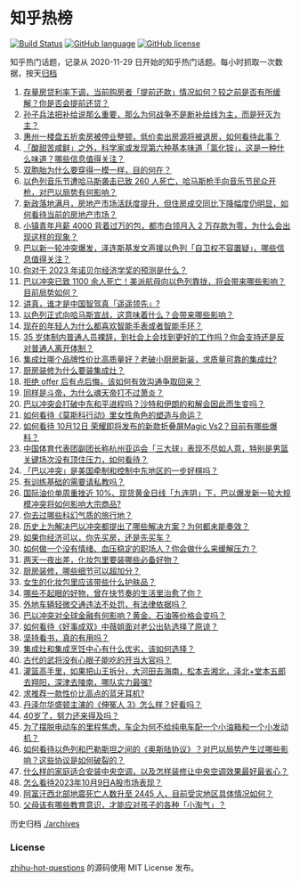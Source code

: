 # 知乎热榜
[![Build Status](https://github.com/ToWeLong/zhihu-hot-questions/workflows/CI/badge.svg)](https://github.com/ToWeLong/zhihu-hot-questions/actions)
[![GitHub language](https://img.shields.io/badge/language-golang-orange.svg)](https://golang.org/)
[![GitHub license](https://img.shields.io/github/license/ToWeLong/zhihu-hot-questions)](https://github.com/ToWeLong/zhihu-hot-questions/blob/main/LICENSE)

知乎热门话题，记录从 2020-11-29 日开始的知乎热门话题。每小时抓取一次数据，按天[归档](./archives)

<!-- BEGIN -->

1. [存量房贷利率下调，当前购房者「提前还款」情况如何？较之前是否有所缓解？你是否会提前还贷？](https://www.zhihu.com/question/625143527)
1. [孙子兵法把补给说那么重要，那么为何战争不是断补给线为主，而是歼灭为主？](https://www.zhihu.com/question/624529483)
1. [惠州一楼盘五折卖房被停业整顿，低价卖出房源将被退房，如何看待此事？](https://www.zhihu.com/question/625207091)
1. [「酸甜苦咸鲜」之外，科学家或发现第六种基本味道「氯化铵」，这是一种什么味道？哪些信息值得关注？](https://www.zhihu.com/question/625101433)
1. [双胞胎为什么要穿得一模一样，目的何在？](https://www.zhihu.com/question/622527987)
1. [以色列音乐节遭哈马斯袭击已致 260 人死亡，哈马斯枪手向音乐节民众开枪，对巴以局势有何影响？](https://www.zhihu.com/question/625251338)
1. [新政落地满月，房地产市场活跃度提升，但住房成交同比下降幅度仍明显，如何看待当前的房地产市场？](https://www.zhihu.com/question/625250238)
1. [小镇青年月薪 4000 背着过万的包，都市白领月入 2 万存款为零，为什么会出现这样的现象？](https://www.zhihu.com/question/625272107)
1. [巴以新一轮冲突爆发，泽连斯基发文声援以色列「自卫权不容置疑」，哪些信息值得关注？](https://www.zhihu.com/question/625101780)
1. [你对于 2023 年诺贝尔经济学奖的预测是什么？](https://www.zhihu.com/question/622056011)
1. [巴以冲突已致 1100 余人死亡！美派航母向以色列靠拢，将会带来哪些影响？目前局势如何？](https://www.zhihu.com/question/625255173)
1. [讲真，谁才是中国智驾真「遥遥领先」?](https://www.zhihu.com/question/625123835)
1. [以色列正式向哈马斯宣战，这意味着什么？会带来哪些影响？](https://www.zhihu.com/question/625185576)
1. [现在的年轻人为什么都喜欢智能手表或者智能手环？](https://www.zhihu.com/question/624357084)
1. [35 岁体制内普通人员裸辞，到社会上会找到更好的工作吗？你会支持还是反对普通人离开体制？](https://www.zhihu.com/question/625271394)
1. [集成灶哪个品牌性价比高质量好？老破小厨房新装，求质量可靠的集成灶?](https://www.zhihu.com/question/488228050)
1. [厨房装修为什么要装集成灶？](https://www.zhihu.com/question/412963527)
1. [拒绝 offer 后有点后悔，该如何有效沟通争取回来？](https://www.zhihu.com/question/622558864)
1. [同样是斗帝，为什么魂天帝打不过萧炎？](https://www.zhihu.com/question/267176512)
1. [巴以冲突会打破中东和平进程吗？沙特和伊朗的和解会因此而生变吗？](https://www.zhihu.com/question/625098191)
1. [如何看待《莫斯科行动》里女性角色的塑造与命运？](https://www.zhihu.com/question/624862261)
1. [如何看待 10月12日 荣耀即将发布的新款折叠屏Magic Vs2？目前有哪些爆料？](https://www.zhihu.com/question/625266638)
1. [中国体育代表团副团长称杭州亚运会「三大球」表现不尽如人意，特别是男篮关键场次没有顶住压力，如何看待？](https://www.zhihu.com/question/625164876)
1. [「巴以冲突」是美国牵制和控制中东地区的一步好棋吗？](https://www.zhihu.com/question/625106944)
1. [有训练基础的需要请私教吗？](https://www.zhihu.com/question/624945492)
1. [国际油价单周重挫近 10%、现货黄金日线「九连阴」下，巴以爆发新一轮大规模冲突将如何影响大宗商品?](https://www.zhihu.com/question/625206965)
1. [你去过哪些科幻气质的旅行地？](https://www.zhihu.com/question/622042716)
1. [历史上为解决巴以冲突都提出了哪些解决方案？为何都未能奏效？](https://www.zhihu.com/question/625094733)
1. [如果你经济可以，你先买房，还是先买车？](https://www.zhihu.com/question/625194187)
1. [如何做一个没有情绪、血压稳定的职场人？你会做什么来缓解压力？](https://www.zhihu.com/question/623134708)
1. [两天一夜出差，化妆包里要装哪些必备好物？](https://www.zhihu.com/question/622787663)
1. [厨房装修，哪些细节可以超加分？](https://www.zhihu.com/question/455637837)
1. [女生的化妆包里应该带些什么护肤品？](https://www.zhihu.com/question/622787551)
1. [哪些不起眼的好物，曾在快节奏的生活里治愈了你？](https://www.zhihu.com/question/617354356)
1. [外地车辆轻微交通违法不处罚，有法律依据吗？](https://www.zhihu.com/question/624001813)
1. [巴以冲突对全球金融有何影响？黄金、石油等价格会变吗？](https://www.zhihu.com/question/625165702)
1. [如何看待《好事成双》中薇姐面对老公出轨选择了原谅？](https://www.zhihu.com/question/624864887)
1. [坚持看书，真的有用吗？](https://www.zhihu.com/question/618858257)
1. [集成灶和集成烹饪中心有什么优劣，该如何选择？](https://www.zhihu.com/question/426411256)
1. [古代的武将没有心眼子能吃的开当大官吗？](https://www.zhihu.com/question/625097687)
1. [灌篮高手里，如果把山王拆分，大河田去海南，松本去湘北，泽北+堂本五郎去翔阳，深津去陵南，哪队实力最强?](https://www.zhihu.com/question/624516579)
1. [求推荐一款性价比高点的蓝牙耳机?](https://www.zhihu.com/question/622183969)
1. [丹泽尔华盛顿主演的《伸冤人 3》怎么样？好看吗？](https://www.zhihu.com/question/620452956)
1. [40岁了，努力还来得及吗？](https://www.zhihu.com/question/620047732)
1. [为了摆脱电动车的里程焦虑，车企为何不给纯电车配一个小油箱和一个小发动机？](https://www.zhihu.com/question/624611663)
1. [如何看待以色列和巴勒斯坦之间的《奥斯陆协议》？对巴以局势产生过哪些影响？这些协议是如何破裂的？](https://www.zhihu.com/question/625262961)
1. [什么样的家庭适合安装中央空调，以及怎样装修让中央空调效果最好最省心？](https://www.zhihu.com/question/625108691)
1. [怎么看待2023年10月9日A股市场表现？](https://www.zhihu.com/question/625250333)
1. [阿富汗西北部地震死亡人数升至 2445 人，目前受灾地区具体情况如何？](https://www.zhihu.com/question/625093442)
1. [父母该有哪些教育意识，才能应对孩子的各种「小淘气」？](https://www.zhihu.com/question/625045598)

<!-- END -->

历史归档 [./archives](./archives)


### License
[zhihu-hot-questions](https://github.com/towelong/zhihu-hot-questions) 的源码使用 MIT License 发布。